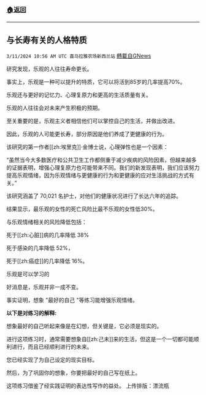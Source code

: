 ###  [:house:返回](README.md)
---


## 与长寿有关的人格特质
`3/11/2024 10:56 AM UTC 喜马拉雅农场新西兰站` [轉載自GNews](https://gnews.org/articles/2384071)

研究发现，乐观的人往往寿命更长。

事实上，乐观是一种可以提升的特质，它可以将活到85岁的几率提高70%。

乐观还与更好的记忆力、心理复原力和更高的生活质量有关。

乐观的人往往会对未来产生积极的预期。

至关重要的是，乐观主义者相信他们可以掌控自己的生活，并做出改进。

因此，乐观的人可能更长寿，部分原因是他们养成了更健康的行为。

该研究的第一作者[[zh:埃里克]]·金博士说，心理弹性也是一个因素：

“虽然当今大多数医疗和公共卫生工作都侧重于减少疾病的风险因素，但越来越多的证据表明，增强心理复原力也可能带来不同。我们的新发现表明，我们应该努力提高乐观情绪，因为乐观情绪与更健康的行为和更健康的应对生活挑战的方式有关。”

该研究涵盖了 70,021 名护士，对他们的健康状况进行了长达六年的追踪。

结果显示，最乐观的女性的死亡风险比最不乐观的女性低30%。

与乐观情绪相关的风险降低包括：

死于[[zh:心脏]]病的几率降低 38%

死于感染的几率降低 52%，

死于[[zh:癌症]]的几率降低 16%。

乐观是可以学习的

好消息是，乐观并非一成不变。

事实证明，想象 "最好的自己 "等练习能增强乐观情绪。

**以下是对练习的解释:**

想象最好的自己听起来像是在幻想，但关键是，它必须是现实的。

进行这项练习时，通常需要想象自[[zh:己未]]来的生活，但这是一个一切都可能顺利进行，而且已经顺利进行的未来。

您已经实现了为自己设定的现实目标。

然后，为了巩固你的想象，你要把最好的自己写在纸上。

这项练习借鉴了经实践证明的表达性写作的益处。
上传排版：漂流瓶

